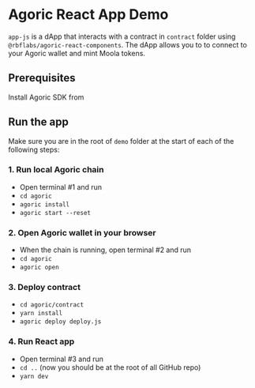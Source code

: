 # Agoric React App Demo

`app-js` is a dApp that interacts with a contract in `contract` folder using `@rbflabs/agoric-react-components`. The dApp allows you to to connect to your Agoric wallet and mint Moola tokens.

## Prerequisites
Install Agoric SDK from 

## Run the app 

Make sure you are in the root of `demo` folder at the start of each of the following steps:

### 1. Run local Agoric chain 
- Open terminal #1 and run
- `cd agoric`
- `agoric install`
- `agoric start --reset`

### 2. Open Agoric wallet in your browser
- When the chain is running, open terminal #2 and run
- `cd agoric`
- `agoric open`

### 3. Deploy contract
- `cd agoric/contract`
- `yarn install`
- `agoric deploy deploy.js`

### 4. Run React app
- Open terminal #3 and run
- `cd ..` (now you should be at the root of all GitHub repo)
- `yarn dev`